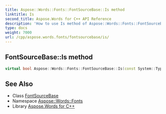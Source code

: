 ```yaml
---
title: Aspose::Words::Fonts::FontSourceBase::Is method
linktitle: Is
second_title: Aspose.Words for C++ API Reference
description: 'How to use Is method of Aspose::Words::Fonts::FontSourceBase class in C++.'
type: docs
weight: 7000
url: /cpp/aspose.words.fonts/fontsourcebase/is/
---
```

## FontSourceBase::Is method




```cpp
virtual bool Aspose::Words::Fonts::FontSourceBase::Is(const System::TypeInfo &target) const override
```

## See Also

* Class [FontSourceBase](../)
* Namespace [Aspose::Words::Fonts](../../)
* Library [Aspose.Words for C++](../../../)

